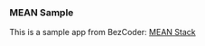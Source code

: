 ### MEAN Sample
This is a sample app from BezCoder:
[MEAN Stack](git@github.com:hollowmatt/mean17.git)
